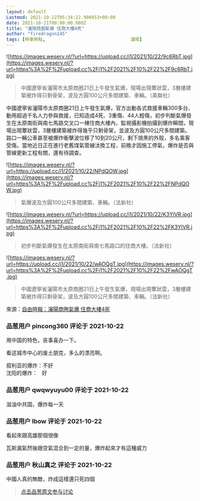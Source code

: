 ```yaml
---
layout: default
Lastmod: 2021-10-22T05:34:22.900453+00:00
date: 2021-10-21T00:00:00.000Z
title: "瀋陽商圈氣爆 住商大樓4死"
author: "firedragon145"
tags: [時事熱點,								瀋陽]
---
```


![https://images.weserv.nl/?url=https://upload.cc/i1/2021/10/22/9c6RbT.jpg](https://images.weserv.nl/?url=https%3A%2F%2Fupload.cc%2Fi1%2F2021%2F10%2F22%2F9c6RbT.jpg)  

> 中國遼寧省瀋陽市太原商圈21日上午發生氣爆，現場出現蕈狀雲，3層樓建築被炸得只剩骨架，波及方圓100公尺多間建築、車輛。（美聯社）

  
  
中國遼寧省瀋陽市太原商圈21日上午發生氣爆，官方出動各式救援車輛300多台、動用超過千名人力參與救援，已知造成4死、3重傷、44人輕傷，初步判斷氣爆發生在太原南街與南七馬路交叉口一棟住商大樓內，監視攝影機拍攝到爆炸瞬間，現場出現蕈狀雲，3層樓建築被炸得幾乎只剩骨架，並波及方圓100公尺多間建築。路口一輛公車甚至被爆炸衝擊波位移了10到20公尺，剩下燒黑的外殼，多名乘客受傷。當地近日正在進行老舊煤氣管線汰換工程，前晚才因施工停氣，爆炸是否與管線更新工程有關，還有待調查。  
  
![https://images.weserv.nl/?url=https://upload.cc/i1/2021/10/22/NPdQOW.jpg](https://images.weserv.nl/?url=https%3A%2F%2Fupload.cc%2Fi1%2F2021%2F10%2F22%2FNPdQOW.jpg)  

> 氣爆波及方圓100公尺多間建築、車輛。（法新社）

  
  
![https://images.weserv.nl/?url=https://upload.cc/i1/2021/10/22/K3YlVR.jpg](https://images.weserv.nl/?url=https%3A%2F%2Fupload.cc%2Fi1%2F2021%2F10%2F22%2FK3YlVR.jpg)  

> 初步判斷氣爆發生在太原南街與南七馬路口的住商大樓。（法新社）

  
  
![https://images.weserv.nl/?url=https://upload.cc/i1/2021/10/22/wAOQgT.jpg](https://images.weserv.nl/?url=https%3A%2F%2Fupload.cc%2Fi1%2F2021%2F10%2F22%2FwAOQgT.jpg)  

> 中國遼寧省瀋陽市太原商圈21日上午發生氣爆，現場出現蕈狀雲，3層樓建築被炸得只剩骨架，波及方圓100公尺多間建築、車輛。（法新社）

  
  
來源：[自由時報：瀋陽商圈氣爆 住商大樓4死]( "https://news.ltn.com.tw/news/world/paper/1480088")

            
### 品葱用户 **pincong360** 评论于 2021-10-22
        
用中国的特色，丧事喜办一下。  
  
看这城市中心的废土朋克，多么的漂亮啊。  
  
叙利亚的爆炸：不好  
沈阳的爆炸：   好
        


            
### 品葱用户 **qwqwyuyu00** 评论于 2021-10-22
        
滋油中共国，爆炸每一天
        


            
### 品葱用户 **lbow** 评论于 2021-10-22
        
看起來跟高雄那個很像  
  
瓦斯漏氣然後跟空氣混合到一定的量，爆炸起來才有這種威力
        


            
### 品葱用户 **秋山真之** 评论于 2021-10-22
        
中國人真的無敵，炸成這樣還只死四個
        






> [点击品葱原文参与讨论](https://pincong.rocks/article/id-36448__sort_key-agree_count__sort-DESC)

